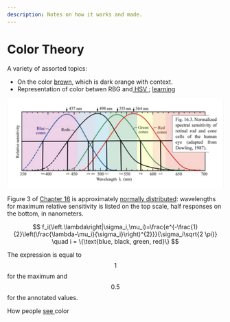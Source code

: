 ```yaml
---
description: Notes on how it works and made.
---
```


# Color Theory

A variety of assorted topics: 

* On the color [brown](https://www.youtube.com/watch?v=wh4aWZRtTwU), which is dark orange with context.
* Representation of color betwen RBG and[ HSV ](https://en.wikipedia.org/wiki/HSL_and_HSV); [learning](http://learn.leighcotnoir.com/artspeak/elements-color/hue-value-saturation/)

![Schubert 2018 figure annotated with left and right half response values](../.gitbook/assets/image%20%281%29.png)

Figure 3 of [Chapter 16](https://www.ecse.rpi.edu/~schubert/Light-Emitting-Diodes-dot-org/Sample-Chapter.pdf) is approximately [normally distributed](https://en.wikipedia.org/wiki/Normal_distribution): wavelengths for maximum relative sensitivity is listed on the top scale, half responses on the bottom, in nanometers.

$$
f_i(\left.\lambda\right|\sigma_i,\mu_i)=\frac{e^{-\frac{1}{2}\left(\frac{\lambda-\mu_i}{\sigma_i}\right)^{2}}}{\sigma_i\sqrt{2 \pi}} \quad i = \{\text{blue, black, green, red}\}
$$

The expression is equal to $$1$$ for the maximum and $$0.5$$ for the annotated values. 

How people [see ](https://www.aao.org/eye-health/tips-prevention/how-humans-see-in-color)color






